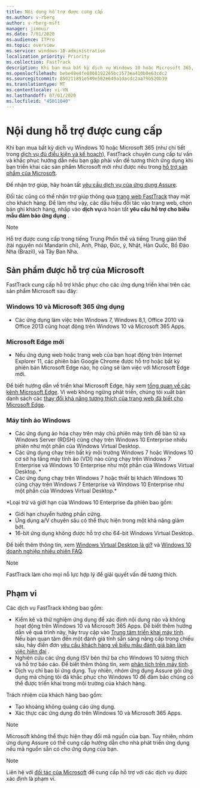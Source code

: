 ```yaml
---
title: Nội dung hỗ trợ được cung cấp
ms.author: v-rberg
author: v-rberg-msft
manager: jimmuir
ms.date: 7/01/2020
ms.audience: ITPro
ms.topic: overview
ms.service: windows-10-administration
localization_priority: Priority
ms.collection: FastTrack
description: Khi bạn mua bất kỳ dịch vụ Windows 10 hoặc Microsoft 365, FastTrack chuyên gia cung cấp hướng dẫn tư vấn và khắc phục để triển khai Windows 10 và Microsoft 365 Apps và ở lại up-to-date mà không có chi phí bổ sung (với một thuê bao đủ điều kiện).
ms.openlocfilehash: bebe49e4fe8808192265bc1573ea410b0e63cdc2
ms.sourcegitcommit: 850211891e549e582e649a1dacdc2aa79b520b39
ms.translationtype: MT
ms.contentlocale: vi-VN
ms.lasthandoff: 07/01/2020
ms.locfileid: "45011040"
---
```

# <a name="assistance-offered"></a>Nội dung hỗ trợ được cung cấp  

Khi bạn mua bất kỳ dịch vụ Windows 10 hoặc Microsoft 365 (như chi tiết trong [dịch vụ đủ điều kiện và kế hoạch](M365-eligible-services-and-plans.md)), FastTrack chuyên cung cấp tư vấn và khắc phục hướng dẫn nếu bạn gặp phải vấn đề tương thích ứng dụng khi bạn triển khai các sản phẩm Microsoft mới như được nêu trong [hỗ trợ sản phẩm của Microsoft](#supported-microsoft-products).

Để nhận trợ giúp, hãy hoàn tất [yêu cầu dịch vụ của ứng dụng Assure](https://go.microsoft.com/fwlink/?linkid=2022721).

Đối tác cũng có thể nhận trợ giúp thông qua [trang web FastTrack](https://go.microsoft.com/fwlink/?linkid=780698) thay mặt cho khách hàng. Để làm như vậy, các dấu hiệu đối tác vào trang web, chọn bản ghi khách hàng, nhấp vào **dịch vụ**và hoàn tất **yêu cầu hỗ trợ cho biểu mẫu đảm bảo ứng dụng** .

> [!NOTE]
> Hỗ trợ được cung cấp trong tiếng Trung Phồn thể và tiếng Trung giản thể (tài nguyên nói Mandarin chỉ), Anh, Pháp, Đức, ý, Nhật, Hàn Quốc, Bồ Đào Nha (Brazil), và Tây Ban Nha. 

## <a name="supported-microsoft-products"></a>Sản phẩm được hỗ trợ của Microsoft

FastTrack cung cấp hỗ trợ khắc phục cho các ứng dụng triển khai trên các sản phẩm Microsoft sau đây:

### <a name="windows-10-and-microsoft-365-apps"></a>Windows 10 và Microsoft 365 ứng dụng

- Các ứng dụng làm việc trên Windows 7, Windows 8,1, Office 2010 và Office 2013 cũng hoạt động trên Windows 10 và Microsoft 365 Apps.

### <a name="the-new-microsoft-edge"></a>Microsoft Edge mới

- Nếu ứng dụng web hoặc trang web của bạn hoạt động trên Internet Explorer 11, các phiên bản Google Chrome được hỗ trợ hoặc bất kỳ phiên bản Microsoft Edge nào, họ cũng sẽ làm việc với Microsoft Edge mới.

Để biết hướng dẫn về triển khai Microsoft Edge, hãy xem [tổng quan về các kênh Microsoft Edge](https://docs.microsoft.com/DeployEdge/microsoft-edge-channels). Vì web không ngừng phát triển, chúng tôi xuất bản danh sách các [thay đổi khả năng tương thích của trang web đã biết cho Microsoft Edge](https://docs.microsoft.com/microsoft-edge/web-platform/site-impacting-changes).

### <a name="windows-virtual-desktop"></a>Máy tính ảo Windows

- Các ứng dụng ảo hóa chạy trên máy chủ phiên máy tính để bàn từ xa Windows Server (RDSH) cũng chạy trên Windows 10 Enterprise nhiều phiên như một phần của Windows Virtual Desktop.
- Các ứng dụng chạy trên bất kỳ môi trường Windows 7 hoặc Windows 10 cơ sở hạ tầng máy tính ảo (VDI) nào cũng chạy trên Windows 7 Enterprise và Windows 10 Enterprise như một phần của Windows Virtual Desktop. *
- Các ứng dụng chạy trên Windows 7 hoặc thiết bị khách Windows 10 cũng chạy trên Windows 7 Enterprise và Windows 10 Enterprise như một phần của Windows Virtual Desktop.\*

\*Loại trừ và giới hạn của Windows 10 Enterprise đa phiên bao gồm:
- Giới hạn chuyển hướng phần cứng.
- Ứng dụng a/V chuyên sâu có thể thực hiện trong một khả năng giảm bớt.
- 16-bit ứng dụng không được hỗ trợ cho 64-bit Windows Virtual Desktop.

Để biết thêm thông tin, xem [Windows Virtual Desktop là gì?](https://docs.microsoft.com/azure/virtual-desktop/overview) và [Windows 10 doanh nghiệp nhiều phiên FAQ](https://docs.microsoft.com/azure/virtual-desktop/windows-10-multisession-faq).

> [!NOTE]
> FastTrack làm cho mọi nỗ lực hợp lý để giải quyết vấn đề tương thích. 

## <a name="out-of-scope"></a>Phạm vi

Các dịch vụ FastTrack không bao gồm:
- Kiểm kê và thử nghiệm ứng dụng để xác định nội dung nào và không hoạt động trên Windows 10 và Microsoft 365 Apps. Để biết thêm hướng dẫn về quá trình này, hãy truy cập vào [Trung tâm triển khai máy tính](https://go.microsoft.com/fwlink/?linkid=2080140). Nếu bạn quan tâm đến một đánh giá tính sẵn sàng nâng cấp trong chiều sâu, hãy điền đơn [yêu cầu khách hàng về biểu mẫu đánh giá bàn làm việc hiện đại](https://go.microsoft.com/fwlink/?linkid=2053818) .
- Nghiên cứu các ứng dụng ISV bên thứ ba cho Windows 10 tương thích và hỗ trợ báo cáo. Để biết thêm thông tin, xem [phân tích trên máy tính](https://docs.microsoft.com/sccm/desktop-analytics/overview).
- Dịch vụ chỉ bao bì ứng dụng. Tuy nhiên, nhóm ứng dụng Assure gói ứng dụng mà chúng tôi đã khắc phục cho Windows 10 để đảm bảo chúng có thể được triển khai trong môi trường của khách hàng.

Trách nhiệm của khách hàng bao gồm:
- Tạo khoảng không quảng cáo ứng dụng.
- Xác thực các ứng dụng đó trên Windows 10 và Microsoft 365 Apps.

> [!NOTE]
> Microsoft không thể thực hiện thay đổi mã nguồn của bạn. Tuy nhiên, nhóm ứng dụng Assure có thể cung cấp hướng dẫn cho nhà phát triển ứng dụng nếu mã nguồn sẵn có cho ứng dụng của bạn.

> [!NOTE]
> Liên hệ với [đối tác của Microsoft](https://go.microsoft.com/fwlink/?linkid=2080150) để cung cấp hỗ trợ với các dịch vụ được xác định là phạm vi.


